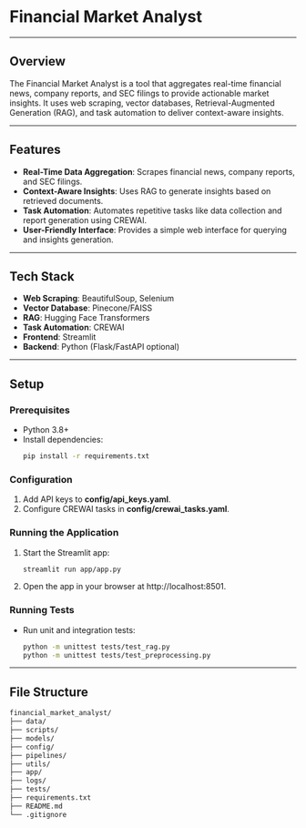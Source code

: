 # Financial Market Analyst

---

## Overview
The Financial Market Analyst is a tool that aggregates real-time financial news, company reports, and SEC filings to provide actionable market insights. It uses web scraping, vector databases, Retrieval-Augmented Generation (RAG), and task automation to deliver context-aware insights.

---

## Features
- **Real-Time Data Aggregation**: Scrapes financial news, company reports, and SEC filings.
- **Context-Aware Insights**: Uses RAG to generate insights based on retrieved documents.
- **Task Automation**: Automates repetitive tasks like data collection and report generation using CREWAI.
- **User-Friendly Interface**: Provides a simple web interface for querying and insights generation.

---

## Tech Stack
- **Web Scraping**: BeautifulSoup, Selenium
- **Vector Database**: Pinecone/FAISS
- **RAG**: Hugging Face Transformers
- **Task Automation**: CREWAI
- **Frontend**: Streamlit
- **Backend**: Python (Flask/FastAPI optional)

---

## Setup

### Prerequisites
- Python 3.8+
- Install dependencies:
  ```bash
  pip install -r requirements.txt
  ```

### Configuration
1. Add API keys to **config/api_keys.yaml**.
2. Configure CREWAI tasks in **config/crewai_tasks.yaml**.

### Running the Application
1. Start the Streamlit app:
    ```bash
    streamlit run app/app.py
    ```
2. Open the app in your browser at http://localhost:8501.

### Running Tests
- Run unit and integration tests:
    ```bash
    python -m unittest tests/test_rag.py
    python -m unittest tests/test_preprocessing.py
    ```

---

## File Structure
```markdown
financial_market_analyst/
├── data/
├── scripts/
├── models/
├── config/
├── pipelines/
├── utils/
├── app/
├── logs/
├── tests/
├── requirements.txt
├── README.md
└── .gitignore
```
